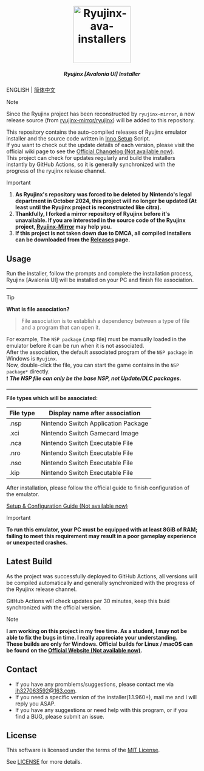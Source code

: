 <h1 align="center">
  <br>
  <a href="https://github.com/LuccaWang404/Ryujinx-ava-installers"><img src="./Ryujinx.ico" alt="Ryujinx-ava-installers" width="150"></a>
</h1>

<h5 align="center">
<b>Ryujinx [Avalonia UI] Installer</b>
</h5>

ENGLISH | [简体中文](./README_CN.md)

> [!NOTE]
> Since the Ryujinx project has been reconstructed by `ryujinx-mirror`, a new release source (from [ryujinx-mirror/ryujinx](https://github.com/ryujinx-mirror/ryujinx)) will be added to this repository.

This repository contains the auto-compiled releases of Ryujinx emulator installer and the source code written in [Inno Setup](https://jrsoftware.org/isinfo.php) Script.</br>
If you want to check out the update details of each version, please visit the official wiki page to see the [Official Changelog (Not available now)](https://github.com/Ryujinx/Ryujinx/wiki/Changelog).</br>
This project can check for updates regularly and build the installers instantly by GitHub Actions, so it is generally synchronized with the progress of the ryujinx release channel.</br>

> [!IMPORTANT]
> 1. **As Ryujinx's repository was forced to be deleted by Nintendo's legal department in October 2024, this project will no longer be updated (At least until the Ryujinx project is reconstructed like citra).**</br>
> 2. **Thankfully, I forked a mirror repository of Ryujinx before it's unavailable. If you are interested in the source code of the Ryujinx project, [Ryujinx-Mirror](https://github.com/LuccaWang404/Ryujinx-Mirror) may help you.**</br>
>	3. **If this project is not taken down due to DMCA, all compiled installers can be downloaded from the [Releases](https://github.com/LuccaWang404/Ryujinx-ava-installers/releases) page.**

## Usage
Run the installer, follow the prompts and complete the installation process, Ryujinx [Avalonia UI] will be installed on your PC and finish file association.

***
> [!TIP]
  **What is file association?**</br>
> File association is to establish a dependency between a type of file and a program that can open it.</br>

For example, The `NSP package` (.nsp file) must be manually loaded in the emulator before it can be run when it is not associated.</br>
After the association, the default associated program of the `NSP package` in Windows is `Ryujinx`.</br>
Now, double-click the file, you can start the game contains in the `NSP package*` directly.</br>
❗️ ***The NSP file can only be the base NSP, not Update/DLC packages.***

***

**File types which will be associated:**

| File type | Display name after association     |
| -------- | ----------------------------------- |
| .nsp     | Nintendo Switch Application Package |
| .xci     | Nintendo Switch Gamecard Image      |
| .nca     | Nintendo Switch Executable File     |
| .nro     | Nintendo Switch Executable File     |
| .nso     | Nintendo Switch Executable File     |
| .kip     | Nintendo Switch Executable File     |

After installation, please follow the official guide to finish configuration of the emulator. 

[Setup & Configuration Guide (Not available now)](https://github.com/Ryujinx/Ryujinx/wiki/Ryujinx-Setup-&-Configuration-Guide)

> [!IMPORTANT]
>**To run this emulator, your PC must be equipped with at least 8GiB of RAM; failing to meet this requirement may result in a poor gameplay experience or unexpected crashes.**

## Latest Build
As the project was successfully deployed to GitHub Actions, all versions will be compiled automatically and generally synchronized with the progress of the Ryujinx release channel.

GitHub Actions will check updates per 30 minutes, keep this buid synchronized with the official version.

> [!NOTE]
**I am working on this project in my free time. As a student, I may not be able to fix the bugs in time. I really appreciate your understanding.**</br>
**These builds are only for Windows. Official builds for Linux / macOS can be found on the [Official Website (Not available now)](https://ryujinx.org/download).**

## Contact
* If you have any promblems/suggestions, please contact me via [jh327063592@163.com](mailto:jh327063592@163.com).
* If you need a specific version of the installer(1.1.960+), mail me and I will reply you ASAP.
* If you have any suggestions or need help with this program, or if you find a BUG, please submit an issue.

## License
This software is licensed under the terms of the [MIT License](./LICENSE.txt).

See [LICENSE](./LICENSE.txt) for more details.
